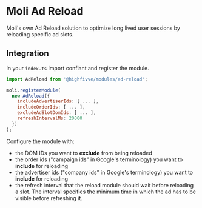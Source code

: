 # Moli Ad Reload

Moli's own Ad Reload solution to optimize long lived user sessions by reloading
specific ad slots.

## Integration

In your `index.ts` import confiant and register the module.

```js
import AdReload from '@highfivve/modules/ad-reload';

moli.registerModule(
  new AdReload({
    includeAdvertiserIds: [ ... ],
    includeOrderIds: [ ... ],
    excludeAdSlotDomIds: [ ... ],
    refreshIntervalMs: 20000
  })
);
```

Configure the module with:

* the DOM IDs you want to **exclude** from being reloaded
* the order ids ("campaign ids" in Google's terminology) you want to **include** for reloading
* the advertiser ids ("company ids" in Google's terminology) you want to **include** for reloading
* the refresh interval that the reload module should wait before reloading a slot. The interval
  specifies the minimum time in which the ad has to be visible before refreshing it.
